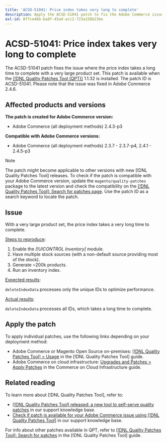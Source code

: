 ```yaml
---
title: 'ACSD-51041: Price index takes very long to complete'
description: Apply the ACSD-51041 patch to fix the Adobe Commerce issue where the price index takes a long time to complete with a very large product set.
exl-id: 8f7ce46b-ba8f-45ad-acc2-723a158b23be
---
```

# ACSD-51041: Price index takes very long to complete

The ACSD-51041 patch fixes the issue where the price index takes a long time to complete with a very large product set. This patch is available when the [[!DNL Quality Patches Tool (QPT)]](/help/announcements/adobe-commerce-announcements/magento-quality-patches-released-new-tool-to-self-serve-quality-patches.md) 1.1.32 is installed. The patch ID is ACSD-51041. Please note that the issue was fixed in Adobe Commerce 2.4.6.

## Affected products and versions

**The patch is created for Adobe Commerce version:**

* Adobe Commerce (all deployment methods) 2.4.3-p3

**Compatible with Adobe Commerce versions:**

* Adobe Commerce (all deployment methods) 2.3.7 - 2.3.7-p4, 2.4.1 - 2.4.5-p3

>[!NOTE]
>
>The patch might become applicable to other versions with new [!DNL Quality Patches Tool] releases. To check if the patch is compatible with your Adobe Commerce version, update the `magento/quality-patches` package to the latest version and check the compatibility on the [[!DNL Quality Patches Tool]: Search for patches page](https://experienceleague.adobe.com/tools/commerce-quality-patches/index.html). Use the patch ID as a search keyword to locate the patch.

## Issue

With a very large product set, the price index takes a very long time to complete. 

<u>Steps to reproduce</u>:

1. Enable the *[!UICONTROL Inventory]* module.
1. Have multiple stock sources (with a non-default source providing most of the stock).
1. Generate ~200k products.
1. Run an inventory index.

<u>Expected results</u>:

`deleteIndexData` processes only the unique IDs to optimize performance.

<u>Actual results</u>:

`deleteIndexData` processes all IDs, which takes a long time to complete.

## Apply the patch

To apply individual patches, use the following links depending on your deployment method:

* Adobe Commerce or Magento Open Source on-premises: [[!DNL Quality Patches Tool] > Usage](https://experienceleague.adobe.com/docs/commerce-operations/tools/quality-patches-tool/usage.html) in the [!DNL Quality Patches Tool] guide.
* Adobe Commerce on cloud infrastructure: [Upgrades and Patches > Apply Patches](https://experienceleague.adobe.com/docs/commerce-cloud-service/user-guide/develop/upgrade/apply-patches.html) in the Commerce on Cloud Infrastructure guide.

## Related reading

To learn more about [!DNL Quality Patches Tool], refer to:

* [[!DNL Quality Patches Tool] released: a new tool to self-serve quality patches](/help/announcements/adobe-commerce-announcements/magento-quality-patches-released-new-tool-to-self-serve-quality-patches.md) in our support knowledge base.
* [Check if patch is available for your Adobe Commerce issue using [!DNL Quality Patches Tool]](/help/support-tools/patches-available-in-qpt-tool/check-patch-for-magento-issue-with-magento-quality-patches.md) in our support knowledge base.

For info about other patches available in QPT, refer to [[!DNL Quality Patches Tool]: Search for patches](https://experienceleague.adobe.com/tools/commerce-quality-patches/index.html) in the [!DNL Quality Patches Tool] guide.
